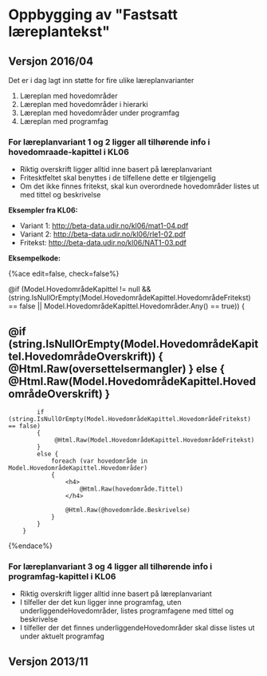 # Oppbygging av "Fastsatt læreplantekst"

## Versjon 2016/04

Det er i dag lagt inn støtte for fire ulike læreplanvarianter
1.	Læreplan med hovedområder
2.	Læreplan med hovedområder i hierarki
3.	Læreplan med hovedområder under programfag
4.	Læreplan med programfag

### For læreplanvariant 1 og 2 ligger all tilhørende info i hovedomraade-kapittel i KL06

* Riktig overskrift ligger alltid inne basert på læreplanvariant
* Fritesktfeltet skal benyttes i de tilfellene dette er tilgjengelig
* Om det ikke finnes fritekst, skal kun overordnede hovedområder listes ut med tittel og beskrivelse

**Eksempler fra KL06:**
* Variant 1: http://beta-data.udir.no/kl06/mat1-04.pdf
* Variant 2: http://beta-data.udir.no/kl06/rle1-02.pdf
* Fritekst: http://beta-data.udir.no/kl06/NAT1-03.pdf

**Eksempelkode:**

{%ace edit=false, check=false%}

@if (Model.HovedområdeKapittel != null && (string.IsNullOrEmpty(Model.HovedområdeKapittel.HovedområdeFritekst) == false || Model.HovedområdeKapittel.Hovedområder.Any() == true))
        {
            <h2>
                @if (string.IsNullOrEmpty(Model.HovedområdeKapittel.HovedområdeOverskrift))
                {
                    @Html.Raw(oversettelsermangler)
                }
                else
                {
                    @Html.Raw(Model.HovedområdeKapittel.HovedområdeOverskrift)
                }
            </h2>

            if (string.IsNullOrEmpty(Model.HovedområdeKapittel.HovedområdeFritekst) == false)
            {
                 @Html.Raw(Model.HovedområdeKapittel.HovedområdeFritekst)
            }
            else {
                foreach (var hovedområde in Model.HovedområdeKapittel.Hovedområder)
                {
                    <h4>
                        @Html.Raw(hovedområde.Tittel)
                    </h4>

                    @Html.Raw(@hovedområde.Beskrivelse)
                }
            }
        }
{%endace%}

### For læreplanvariant 3 og 4 ligger all tilhørende info i programfag-kapittel i KL06

* Riktig overskrift ligger alltid inne basert på læreplanvariant
* I tilfeller der det kun ligger inne  programfag, uten underliggendeHovedområder, listes programfagene med tittel og beskrivelse
* I tilfeller der det finnes underliggendeHovedområder skal disse listes ut under aktuelt programfag



## Versjon 2013/11